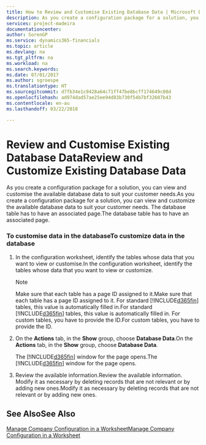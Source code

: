 ```yaml
---
title: How to Review and Customise Existing Database Data | Microsoft Docs
description: As you create a configuration package for a solution, you can view and customise the available database data to suit your customer needs. The database table has to have an associated page.
services: project-madeira
documentationcenter: 
author: SorenGP
ms.service: dynamics365-financials
ms.topic: article
ms.devlang: na
ms.tgt_pltfrm: na
ms.workload: na
ms.search.keywords: 
ms.date: 07/01/2017
ms.author: sgroespe
ms.translationtype: HT
ms.sourcegitcommit: d7fb34e1c9428a64c71ff47be8bcff174649c00d
ms.openlocfilehash: ad974dad57ae25ee94d83b730f54b7bf32607b43
ms.contentlocale: en-au
ms.lasthandoff: 03/22/2018

---
```

# <a name="review-and-customize-existing-database-data"></a><span data-ttu-id="40873-104">Review and Customise Existing Database Data</span><span class="sxs-lookup"><span data-stu-id="40873-104">Review and Customize Existing Database Data</span></span>
<span data-ttu-id="40873-105">As you create a configuration package for a solution, you can view and customise the available database data to suit your customer needs.</span><span class="sxs-lookup"><span data-stu-id="40873-105">As you create a configuration package for a solution, you can view and customize the available database data to suit your customer needs.</span></span> <span data-ttu-id="40873-106">The database table has to have an associated page.</span><span class="sxs-lookup"><span data-stu-id="40873-106">The database table has to have an associated page.</span></span>  

### <a name="to-customize-data-in-the-database"></a><span data-ttu-id="40873-107">To customise data in the database</span><span class="sxs-lookup"><span data-stu-id="40873-107">To customize data in the database</span></span>  

1.  <span data-ttu-id="40873-108">In the configuration worksheet, identify the tables whose data that you want to view or customise.</span><span class="sxs-lookup"><span data-stu-id="40873-108">In the configuration worksheet, identify the tables whose data that you want to view or customize.</span></span>  

    > [!NOTE]  
    >  <span data-ttu-id="40873-109">Make sure that each table has a page ID assigned to it.</span><span class="sxs-lookup"><span data-stu-id="40873-109">Make sure that each table has a page ID assigned to it.</span></span> <span data-ttu-id="40873-110">For standard [!INCLUDE[d365fin](includes/d365fin_md.md)] tables, this value is automatically filled in.</span><span class="sxs-lookup"><span data-stu-id="40873-110">For standard [!INCLUDE[d365fin](includes/d365fin_md.md)] tables, this value is automatically filled in.</span></span> <span data-ttu-id="40873-111">For custom tables, you have to provide the ID.</span><span class="sxs-lookup"><span data-stu-id="40873-111">For custom tables, you have to provide the ID.</span></span>  

2.  <span data-ttu-id="40873-112">On the **Actions** tab, in the **Show** group, choose **Database Data**.</span><span class="sxs-lookup"><span data-stu-id="40873-112">On the **Actions** tab, in the **Show** group, choose **Database Data**.</span></span>  

     <span data-ttu-id="40873-113">The [!INCLUDE[d365fin](includes/d365fin_md.md)] window for the page opens.</span><span class="sxs-lookup"><span data-stu-id="40873-113">The [!INCLUDE[d365fin](includes/d365fin_md.md)] window for the page opens.</span></span>  

3.  <span data-ttu-id="40873-114">Review the available information.</span><span class="sxs-lookup"><span data-stu-id="40873-114">Review the available information.</span></span> <span data-ttu-id="40873-115">Modify it as necessary by deleting records that are not relevant or by adding new ones.</span><span class="sxs-lookup"><span data-stu-id="40873-115">Modify it as necessary by deleting records that are not relevant or by adding new ones.</span></span>  

## <a name="see-also"></a><span data-ttu-id="40873-116">See Also</span><span class="sxs-lookup"><span data-stu-id="40873-116">See Also</span></span>  
 [<span data-ttu-id="40873-117">Manage Company Configuration in a Worksheet</span><span class="sxs-lookup"><span data-stu-id="40873-117">Manage Company Configuration in a Worksheet</span></span>](admin-how-to-manage-company-configuration-in-a-worksheet.md)

